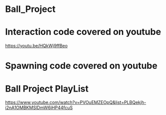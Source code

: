 # Ball_Project
# Interaction code covered on youtube 
https://youtu.be/HQkWj9ffBeo
# Spawning code covered on youtube 

# Ball Project PlayList
https://www.youtube.com/watch?v=PVOuEMZEOpQ&list=PLBQekjh-i2nA1OMBKMSlDmW6iHP44fcuS
